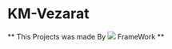 # KM-Vezarat

** This Projects was made By <img src="https://img.shields.io/badge/Django-092E20?style=for-the-badge&logo=django&logoColor=green" /> FrameWork **

